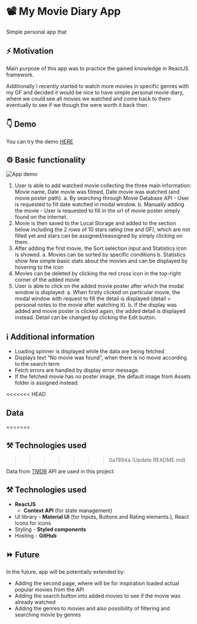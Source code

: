 # 📽 My Movie Diary App

Simple personal app that

## ⚡️ Motivation

Main purpose of this app was to practice the gained knowledge in ReactJS framework.

Additionally I recently started to watch more movies in specific genres with my GF and decided it would be nice to have simple personal movie diary, where we could see all movies we watched and come back to them eventually to see if we though the were worth it back then.

## 👇 Demo

You can try the demo [HERE](https://lukasthevicious.github.io/personal-MyMovieDiary-react/)

## ⚙️ Basic functionality

![App demo](./readMe/movieDiaryGIF.gif)

1. User is able to add watched movie collecting the three main information: Movie name, Date movie was filmed, Date movie was watched (and movie poster path).
   a. By searching through Movie Database API - User is requested to fill date watched in modal window.
   b. Manually adding the movie - User is requested to fill in the url of movie poster simply found on the internet.
2. Movie is then saved to the Local Storage and added to the section below including the 2 rows of 10 stars rating (me and GF), which are not filled yet and stars can be assigned/reassigned by simply clicking on them.
3. After adding the first movie, the Sort selection input and Statistics icon is showed.
   a. Movies can be sorted by specific conditions
   b. Statistics show few simple basic stats about the movies and can be displayed by hovering to the icon
4. Movies can be deleted by clicking the red cross icon in the top-right corner of the added movie
5. User is able to click on the added movie poster after which the modal window is displayed:
   a. When firstly clicked on particular movie, the modal window with request to fill the detail is displayed (detail = personal notes to the movie after watching it).
   b. If the display was added and movie poster is clicked again, the added detail is displayed instead. Detail can be changed by clicking the Edit button.

## ℹ️ Additional information

- Loading spinner is displayed while the data are being fetched
- Displays text “No movie was found”, when there is no movie according to the search term
- Fetch errors are handled by display error message.
- If the fetched movie has no poster image, the default image from Assets folder is assigned instead.

<<<<<<< HEAD
## Data
=======
## ⚒ Technologies used
>>>>>>> 0a7894a (Update README.md)

Data from [TMDB](https://www.themoviedb.org/?language=cs) API are used in this project.

## ⚒ Technologies used

- <b>ReactJS</b>
  - <b>Context API</b> (for state management)
- UI library - <b>Material UI</b> (for Inputs, Buttons and Rating elements.), React Icons for icons
- Styling - <b>Styled components</b>
- Hosting - <b>GitHub</b>

## ⏩ Future

In the future, app will be potentially extended by:

- Adding the second page, where will be for inspiration loaded actual popular movies from the API
- Adding the search button into added movies to see if the movie was already watched
- Adding the genres to movies and also possibility of filtering and searching movie by genres
